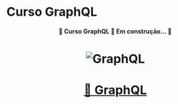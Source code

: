# Curso GraphQL

<h4 align="center"> 
	🚧 Curso GraphQL  🚀 Em construção...  🚧
  
</h4>


<h1 align="center">
  <img alt="GraphQL" title="GraphQL" src="https://graphql.org/img/og-image.png" max-width: 50%; />
</h1>

<h1 align="center">
    <a href="https://graphql.org/">🔗 GraphQL</a>
</h1>
